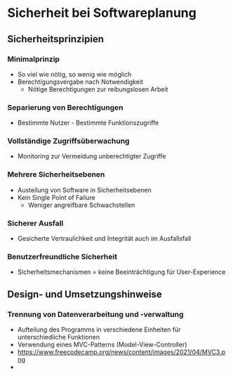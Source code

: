 # Sicherheit bei Softwareplanung

## Sicherheitsprinzipien

### Minimalprinzip
- So viel wie nötig, so wenig wie möglich
- Berechtigungsvergabe nach Notwendigkeit
  - Nötige Berechtigungen zur reibungslosen Arbeit
 
### Separierung von Berechtigungen
- Bestimmte Nutzer - Bestimmte Funktionszugriffe

### Vollständige Zugriffsüberwachung
- Monitoring zur Vermeidung unberechtigter Zugriffe

### Mehrere Sicherheitsebenen
- Austeilung von Software in Sicherheitsebenen
- Kein Single Point of Failure
  - Weniger angreifbare Schwachstellen
 
### Sicherer Ausfall
- Gesicherte Vertraulichkeit und Integrität auch im Ausfallsfall

### Benutzerfreundliche Sicherheit
- Sicherheitsmechanismen = keine Beeinträchtigung für User-Experience


## Design- und Umsetzungshinweise

### Trennung von Datenverarbeitung und -verwaltung
- Aufteilung des Programms in verschiedene Einheiten für unterschiedliche Funktionen
- Verwendung eines MVC-Patterns (Model-View-Controller)
- https://www.freecodecamp.org/news/content/images/2021/04/MVC3.png
- 
